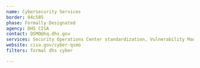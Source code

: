 ```yaml
---
name: Cybersecurity Services
border: 04c585
phase: Formally Designated
agency: DHS CISA
contact: QSMO@hq.dhs.gov
services: Security Operations Center standardization, Vulnerability Management standardization, and DNS Resolver service
website: cisa.gov/cyber-qsmo
filters: formal dhs cyber

---
```

